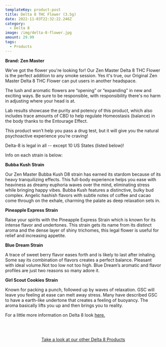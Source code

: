 ```yaml
---
templateKey: product-post
title: Delta 8 THC Flower (3.5g)
date: 2022-11-03T22:32:22.246Z
category:
  - Delta 8
image: /img/delta-8-flower.jpg
amount: 29.99
tags:
  - Products
---
```

**Brand: Zen Master**

We’ve got the flower you're looking for! Our Zen Master Delta 8 THC Flower is the perfect addition to any smoke session. Yes it's true, our Original Zen Master Delta 8 THC Flower can put users in another headspace.

The lush and aromatic flowers are “opening” or “expanding” in new and exciting ways. Be sure to  be responsible, with responsibility there's no harm in adjusting where your head is at.

Lab results showcase the purity and potency of this product, which also includes trace amounts of CBD to help regulate Homeostasis (balance) in the body thanks to the Entourage Effect.

This product won’t help you pass a drug test, but it will give you the natural psychoactive experience you’re craving!

Delta-8 is legal in all -- except 10 US States (listed below)!

Info on each strain is below:

**Bubba Kush Strain**

Our Zen Master Bubba Kush D8 strain has earned its stardom because of its heavy tranquilizing effects. This full-body experience helps you ease with heaviness as dreamy euphoria waves over the mind, eliminating stress while bringing happy vibes. Bubba Kush features a distinctive, bulky bud complex. Angelic hashish flavors with subtle notes of coffee and cacao come through on the exhale, charming the palate as deep relaxation sets in.

**Pineapple Express Strain**

Raise your spirits with the Pineapple Express Strain which is known for its intense flavor and undertones. This strain gets its name from its distinct aroma and the dense layer of shiny trichomes, this legal flower is useful for relief and increasing appetite.

**Blue Dream Strain**

A trace of sweet berry flavor eases forth and is likely to last after inhaling. Some say its combination of flavors creates a perfect balance. Pleasant with ideal volume.Not too low not too high. Blue Dream’s aromatic and flavor profiles are just two reasons so many adore it.

**Girl Scout Cookies Strain**

Known for packing a punch, followed up by waves of relaxation. GSC will leave you feeling at ease can melt away stress. Many have described GSC to have a earth-like undertone that creates a feeling of buoyancy. The aroma basically lifts you up and then brings you to reality.

For a little more information on Delta 8 look [here.](https://capitalamericanshaman.com/blog/delta-8/)

<br><br>

<Center><a class="link-view-more-products" target="_blank" href="https://capitalamericanshaman.com/product-category/delta-8/">Take a look at our other Delta 8 Products</a></Center>